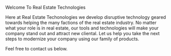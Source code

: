 Welcome To Real Estate Technologies 

Here at Real Estate Techonologies we develop disruptive technology geared towards helping the many factions of the real estate industry. No matter what your role is in real estate, our tools and technologies will make your company stand out and attract new cliental. Let us help you take the next steps to modernize your company using our family of products. 




Feel free to contact us below. 
